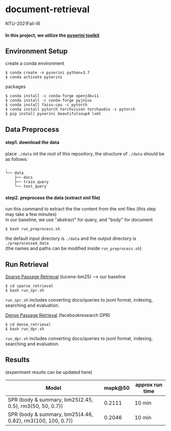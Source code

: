 # document-retrieval
NTU-2021Fall-IR

#### In this project, we utilize the [pyserini toolkit](https://github.com/castorini/pyserini)

Environment Setup
---
create a conda environment
```
$ conda create -n pyserini python=3.7
$ conda activate pyserini
```
packages
```
$ conda install -c conda-forge openjdk=11
$ conda install -c conda-forge pyjnius 
$ conda install faiss-cpu -c pytorch
$ conda install pytorch torchvision torchaudio -c pytorch
$ pip install pyserini beautifulsoup4 lxml
```

Data Preprocess 
---
#### step1. download the data
place `./data` int the root of this repository, the structure of `./data` should be as follows:
```
.
└── data
    ├── docs
    ├── train_query
    └── test_query
```
#### step2. preprocess the data (extract xml file)
run this command to extract the the content from the xml files (this step may take a few minutes) \
in our baseline, we use  "abstract" for query, and "body" for document

```
$ bash run_preprocess.sh
```
the default input directory is `./data` and the output directory is `./preprocessed_data` \
(the names and paths can be modified inside `run_preprocess.sh`)

Run Retrieval 
---

[Sparse Passage Retrieval](https://github.com/castorini/pyserini#how-do-i-index-and-search-my-own-documents) (lucene-bm25) ⟶ our baseline
```
$ cd sparse_retrieval
$ bash run_spr.sh
```
`run_spr.sh` includes converting docs/queries to jsonl format, indexing, searching and evaluation.

[Dense Passage Retrieval](https://github.com/castorini/pyserini/blob/master/docs/experiments-dpr.md) (facebookresearch DPR)
```
$ cd dense_retrieval
$ bash run_dpr.sh
```
`run_dpr.sh` includes converting docs/queries to jsonl format, indexing, searching and evaluation.


Results
---
(experiment results can be updated here)

| Model       | mapk@50     | approx run time |
| ----------- | ----------- | --------------- |
| SPR (body & summary, bm25(2.45, 0.5), rm3(50, 50, 0.7)) | 0.2111 | 10 min |
| SPR (body & summary, bm25(4.46, 0.82), rm3(100, 100, 0.7)) | 0.2046 | 10 min |

